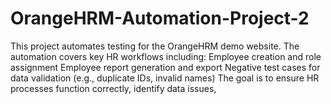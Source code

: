 # OrangeHRM-Automation-Project-2
This project automates testing for the OrangeHRM demo website. The automation covers key HR workflows including:  Employee creation and role assignment  Employee report generation and export  Negative test cases for data validation (e.g., duplicate IDs, invalid names)  The goal is to ensure HR processes function correctly, identify data issues,
